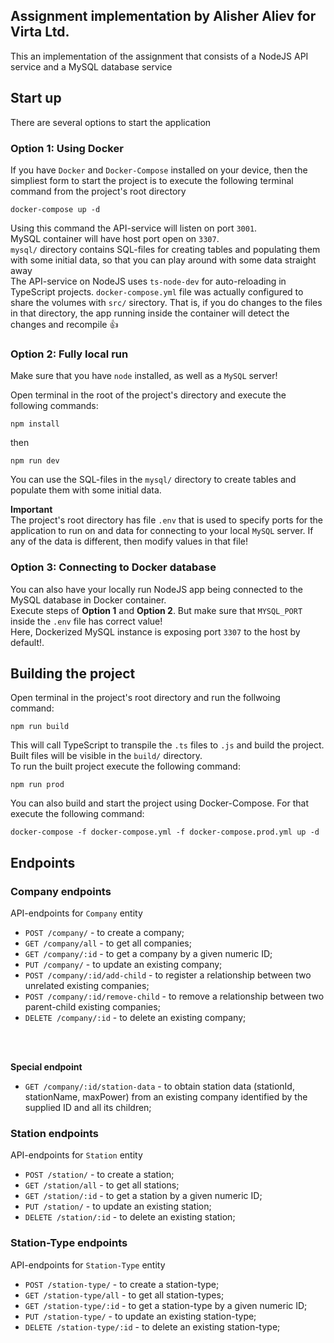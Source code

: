 ## Assignment implementation by Alisher Aliev for Virta Ltd.
This an implementation of the assignment that consists of a NodeJS API service
and a MySQL database service

## **Start up**
There are several options to start the application
### **Option 1: Using Docker**
If you have `Docker` and `Docker-Compose` installed on your device,
then the simpliest form to start the project is to execute the following terminal command
from the project's root directory

```
docker-compose up -d
```
Using this command the API-service will listen on port `3001`.
<br>
MySQL container will have host port open on `3307`.
<br>
`mysql/` directory contains SQL-files for creating tables and populating them with some initial data, so that you can play around with some data straight away
<br>
The API-service on NodeJS uses `ts-node-dev` for auto-reloading in TypeScript projects. `docker-compose.yml` file was actually configured to share the volumes with `src/` sirectory. That is, if you do changes to the files in that directory, the app running inside the container will detect the changes and recompile 👍

### **Option 2: Fully local run**
Make sure that you have `node` installed, as well as a `MySQL` server!

Open terminal in the root of the project's directory and execute the following commands:
```
npm install
```
then
```
npm run dev
```
You can use the SQL-files in the `mysql/` directory to create tables and populate them with some initial data.

**Important**
<br>
The project's root directory has file `.env` that is used to specify ports for the application to run on
and data for connecting to your local `MySQL` server. If any of the data is different, then modify values in that file!

### **Option 3: Connecting to Docker database**
You can also have your locally run NodeJS app being connected to the MySQL database in Docker container.
<br>
Execute steps of **Option 1** and **Option 2**. But make sure that `MYSQL_PORT` inside the `.env` file has correct value!
<br>
Here, Dockerized MySQL instance is exposing port `3307` to the host by default!.

## **Building the project**
Open terminal in the project's root directory and run the follwoing command:
```
npm run build
```
This will call TypeScript to transpile the `.ts` files to `.js` and build the project. 
<br>
Built files will be visible in the `build/` directory.
<br>
To run the built project execute the following command:
```
npm run prod
```

You can also build and start the project using Docker-Compose. For that execute the following command:
```
docker-compose -f docker-compose.yml -f docker-compose.prod.yml up -d
```

## **Endpoints**

### **Company endpoints**
API-endpoints for `Company` entity
- `POST /company/` - to create a company;
- `GET /company/all` - to get all companies;
- `GET /company/:id` - to get a company by a given numeric ID;
- `PUT /company/` - to update an existing company;
- `POST /company/:id/add-child` - to register a relationship between two unrelated existing companies;
- `POST /company/:id/remove-child` - to remove a relationship between two parent-child existing companies;
- `DELETE /company/:id` - to delete an existing company;
<br>
<br>

**Special endpoint**

- `GET /company/:id/station-data` - to obtain station data (stationId,
stationName, maxPower) from an existing company identified by the supplied ID and all its children;

### **Station endpoints**
API-endpoints for `Station` entity
- `POST /station/` - to create a station;
- `GET /station/all` - to get all stations;
- `GET /station/:id` - to get a station by a given numeric ID;
- `PUT /station/` - to update an existing station;
- `DELETE /station/:id` - to delete an existing station;

### **Station-Type endpoints**
API-endpoints for `Station-Type` entity
- `POST /station-type/` - to create a station-type;
- `GET /station-type/all` - to get all station-types;
- `GET /station-type/:id` - to get a station-type by a given numeric ID;
- `PUT /station-type/` - to update an existing station-type;
- `DELETE /station-type/:id` - to delete an existing station-type;